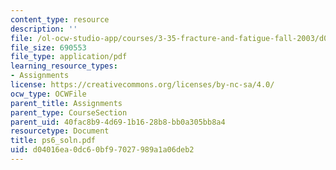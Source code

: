 ```yaml
---
content_type: resource
description: ''
file: /ol-ocw-studio-app/courses/3-35-fracture-and-fatigue-fall-2003/d04016ea0dc60bf97027989a1a06deb2_ps6_soln.pdf
file_size: 690553
file_type: application/pdf
learning_resource_types:
- Assignments
license: https://creativecommons.org/licenses/by-nc-sa/4.0/
ocw_type: OCWFile
parent_title: Assignments
parent_type: CourseSection
parent_uid: 40fac8b9-4d69-1b16-28b8-bb0a305bb8a4
resourcetype: Document
title: ps6_soln.pdf
uid: d04016ea-0dc6-0bf9-7027-989a1a06deb2
---
```


